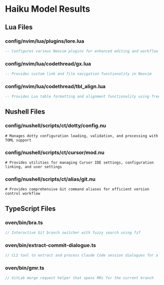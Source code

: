# Haiku Model Results

## Lua Files

### config/nvim/lua/plugins/lore.lua

```lua
-- Configures various Neovim plugins for enhanced editing and workflow
```

### config/nvim/lua/codethread/gx.lua

```lua
-- Provides custom link and file navigation functionality in Neovim
```

### config/nvim/lua/codethread/tbl_align.lua

```lua
-- Provides Lua table formatting and alignment functionality using Treesitter
```

## Nushell Files

### config/nushell/scripts/ct/dotty/config.nu

```nu
# Manages dotty configuration loading, validation, and processing with TOML support
```

### config/nushell/scripts/ct/cursor/mod.nu

```nu
# Provides utilities for managing Cursor IDE settings, configuration linking, and user settings
```

### config/nushell/scripts/ct/alias/git.nu

```nu
# Provides comprehensive Git command aliases for efficient version control workflow
```

## TypeScript Files

### oven/bin/bra.ts

```typescript
// Interactive Git branch switcher with fuzzy search using fzf
```

### oven/bin/extract-commit-dialogue.ts

```typescript
// CLI tool to extract and process Claude Code session dialogues for a specific Git commit
```

### oven/bin/gmr.ts

```typescript
// GitLab merge request helper that opens MRs for the current branch
```
